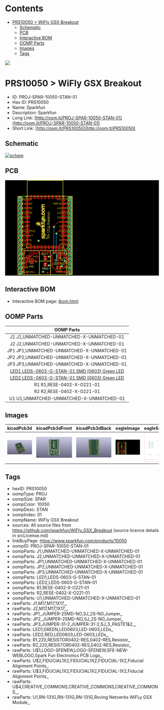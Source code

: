 



Contents
========

* [PRS10050 > WiFly GSX Breakout](#prs10050--wifly-gsx-breakout)
	* [Schematic](#schematic)
	* [PCB](#pcb)
	* [Interactive BOM](#interactive-bom)
	* [OOMP Parts](#oomp-parts)
	* [Images](#images)
	* [Tags](#tags)
  
![][im]
# PRS10050 > WiFly GSX Breakout

- ID: PROJ-SPAR-10050-STAN-01
- Hex ID: PRS10050
- Name: Sparkfun
- Description: Sparkfun
- Long Link: [http://oom.lt/PROJ-SPAR-10050-STAN-01](http://oom.lt/PROJ-SPAR-10050-STAN-01)
- Short Link: [http://oom.lt/PRS10050](http://oom.lt/PRS10050)

## Schematic
  
[![schem](eagleSchemImage.png)](eagleSchemImage.png)
## PCB
  
[![pcb](eagleImage.png)](eagleImage.png)
## Interactive BOM

- Interactive BOM page: [ibom.html](https://htmlpreview.github.io/?https://github.com/oomlout/oomlout_OOMP_projects/blob/main/PROJ-SPAR-10050-STAN-01/kicad/bom/ibom.html)

## OOMP Parts
  

|OOMP Parts|
| :---: |
|J1 J1,UNMATCHED-UNMATCHED-X-UNMATCHED-01|
|J2 J2,UNMATCHED-UNMATCHED-X-UNMATCHED-01|
|JP1 JP1,UNMATCHED-UNMATCHED-X-UNMATCHED-01|
|JP2 JP2,UNMATCHED-UNMATCHED-X-UNMATCHED-01|
|JP3 JP3,UNMATCHED-UNMATCHED-X-UNMATCHED-01|
|[LED1 LEDS-0603-G-STAN-01 SMD (0603) Green LED](https://github.com/oomlout/oomlout_OOMP_parts/tree/main/LEDS-0603-G-STAN-01/)|
|[LED2 LEDS-0603-G-STAN-01 SMD (0603) Green LED](https://github.com/oomlout/oomlout_OOMP_parts/tree/main/LEDS-0603-G-STAN-01/)|
|R1 R1,RESE-0402-X-O221-01|
|R2 R2,RESE-0402-X-O221-01|
|U1 U1,UNMATCHED-UNMATCHED-X-UNMATCHED-01|

## Images
  
  

|kicadPcb3d|kicadPcb3dFront|kicadPcb3dBack|eagleImage|eagleSchemImage|
| :---: | :---: | :---: | :---: | :---: |
|[![kicadPcb3d](kicadPcb3d_140.png)](kicadPcb3d.png)|[![kicadPcb3dFront](kicadPcb3dFront_140.png)](kicadPcb3dFront.png)|[![kicadPcb3dBack](kicadPcb3dBack_140.png)](kicadPcb3dBack.png)|[![eagleImage](eagleImage_140.png)](eagleImage.png)|[![eagleSchemImage](eagleSchemImage_140.png)](eagleSchemImage.png)|

## Tags

- hexID: PRS10050
- oompType: PROJ
- oompSize: SPAR
- oompColor: 10050
- oompDesc: STAN
- oompIndex: 01
- oompName: WiFly GSX Breakout
- sources: All source files from https://github.com/sparkfun/WiFly_GSX_Breakout (source licence details in srcLicense.md)
- linkBuyPage: https://www.sparkfun.com/products/10050
- oompID: PROJ-SPAR-10050-STAN-01
- oompParts: J1,UNMATCHED-UNMATCHED-X-UNMATCHED-01
- oompParts: J2,UNMATCHED-UNMATCHED-X-UNMATCHED-01
- oompParts: JP1,UNMATCHED-UNMATCHED-X-UNMATCHED-01
- oompParts: JP2,UNMATCHED-UNMATCHED-X-UNMATCHED-01
- oompParts: JP3,UNMATCHED-UNMATCHED-X-UNMATCHED-01
- oompParts: LED1,LEDS-0603-G-STAN-01
- oompParts: LED2,LEDS-0603-G-STAN-01
- oompParts: R1,RESE-0402-X-O221-01
- oompParts: R2,RESE-0402-X-O221-01
- oompParts: U1,UNMATCHED-UNMATCHED-X-UNMATCHED-01
- rawParts: J1,M17,M17,1X17,,,
- rawParts: J2,M17,M17,1X17,,,
- rawParts: JP1,,JUMPER-2SMD-NO,SJ_2S-NO,Jumper,,
- rawParts: JP2,,JUMPER-2SMD-NO,SJ_2S-NO,Jumper,,
- rawParts: JP3,JUMPER-31-2,JUMPER-31-2,SJ_3_PASTE1&2,,,
- rawParts: LED1,GREEN,LED0603,LED-0603,LEDs,,
- rawParts: LED2,RED,LED0603,LED-0603,LEDs,,
- rawParts: R1,220,RESISTOR0402-RES,0402-RES,Resistor,,
- rawParts: R2,220,RESISTOR0402-RES,0402-RES,Resistor,,
- rawParts: U$1,LOGO-SFENEW,LOGO-SFENEW,SFE-NEW-WEBLOGO,Spark Fun Electronics PCB Logo,,
- rawParts: U$2,FIDUCIAL1X2,FIDUCIAL1X2,FIDUCIAL-1X2,Fiducial Alignment Points,,
- rawParts: U$3,FIDUCIAL1X2,FIDUCIAL1X2,FIDUCIAL-1X2,Fiducial Alignment Points,,
- rawParts: U$4,CREATIVE_COMMONS,CREATIVE_COMMONS,CREATIVE_COMMONS,,,
- rawParts: U1,RN-131G,RN-131G,RN-131G,Roving Netowrks WiFLy GSX Module,,



[im]: kicadPcb3d_450.png
